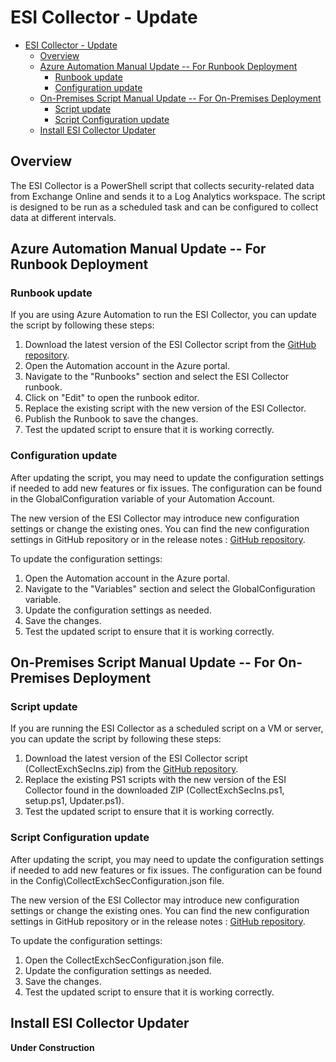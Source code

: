 # ESI Collector - Update

- [ESI Collector - Update](#esi-collector---update)
  - [Overview](#overview)
  - [Azure Automation Manual Update -- For Runbook Deployment](#azure-automation-manual-update----for-runbook-deployment)
    - [Runbook update](#runbook-update)
    - [Configuration update](#configuration-update)
  - [On-Premises Script Manual Update -- For On-Premises Deployment](#on-premises-script-manual-update----for-on-premises-deployment)
    - [Script update](#script-update)
    - [Script Configuration update](#script-configuration-update)
  - [Install ESI Collector Updater](#install-esi-collector-updater)

## Overview

The ESI Collector is a PowerShell script that collects security-related data from Exchange Online and sends it to a Log Analytics workspace. The script is designed to be run as a scheduled task and can be configured to collect data at different intervals.

## Azure Automation Manual Update -- For Runbook Deployment

### Runbook update

If you are using Azure Automation to run the ESI Collector, you can update the script by following these steps:

1. Download the latest version of the ESI Collector script from the [GitHub repository](https://aka.ms/ESI-ExchangeCollector-RawScript).
2. Open the Automation account in the Azure portal.
3. Navigate to the "Runbooks" section and select the ESI Collector runbook.
4. Click on "Edit" to open the runbook editor.
5. Replace the existing script with the new version of the ESI Collector.
6. Publish the Runbook to save the changes.
7. Test the updated script to ensure that it is working correctly.

### Configuration update

After updating the script, you may need to update the configuration settings if needed to add new features or fix issues. The configuration can be found in the GlobalConfiguration variable of your Automation Account.

The new version of the ESI Collector may introduce new configuration settings or change the existing ones. You can find the new configuration settings in GitHub repository or in the release notes : [GitHub repository](./../../ESICollector/README.md).

To update the configuration settings:

1. Open the Automation account in the Azure portal.
2. Navigate to the "Variables" section and select the GlobalConfiguration variable.
3. Update the configuration settings as needed.
4. Save the changes.
5. Test the updated script to ensure that it is working correctly.

## On-Premises Script Manual Update -- For On-Premises Deployment

### Script update

If you are running the ESI Collector as a scheduled script on a VM or server, you can update the script by following these steps:

1. Download the latest version of the ESI Collector script (CollectExchSecIns.zip) from the [GitHub repository](./../../ESICollector).
2. Replace the existing PS1 scripts with the new version of the ESI Collector found in the downloaded ZIP (CollectExchSecIns.ps1, setup.ps1, Updater.ps1).
3. Test the updated script to ensure that it is working correctly.

### Script Configuration update

After updating the script, you may need to update the configuration settings if needed to add new features or fix issues. The configuration can be found in the Config\CollectExchSecConfiguration.json file.

The new version of the ESI Collector may introduce new configuration settings or change the existing ones. You can find the new configuration settings in GitHub repository or in the release notes : [GitHub repository](./../../ESICollector).

To update the configuration settings:

1. Open the CollectExchSecConfiguration.json file.
3. Update the configuration settings as needed.
4. Save the changes.
5. Test the updated script to ensure that it is working correctly.

## Install ESI Collector Updater

**Under Construction**
